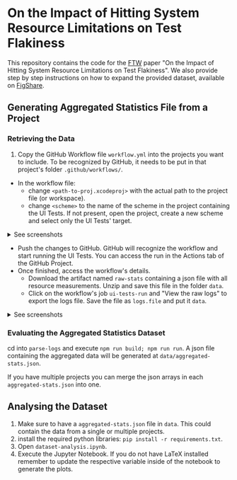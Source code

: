 # On the Impact of Hitting System Resource Limitations on Test Flakiness

This repository contains the code for the [FTW](https://conf.researchr.org/home/icse-2024/ftw-2024) paper "On the Impact of Hitting System Resource Limitations on Test
Flakiness". We also provide step by step instructions on how to expand the provided dataset, available on [FigShare](https://figshare.com/s/a983c7fe642ba7202dd8).


## Generating Aggregated Statistics File from a Project

### Retrieving the Data
1. Copy the GitHub Workflow file `workflow.yml` into the projects you want to include. To be recognized by GitHub, it needs to be put in that project's folder `.github/workflows/`.
- In the workflow file:
	- change `<path-to-proj.xcodeproj>` with the actual path to the project file (or workspace).
	- change `<scheme>` to the name of the scheme in the project containing the UI Tests. If not present, open the project, create a new scheme and select only the UI Tests' target.
<details>
  <summary markdown="span">See screenshots</summary>
![new-scheme](images/new-scheme.jpg)
![target-scheme](images/target-scheme.jpg)
</details>

- Push the changes to GitHub. GitHub will recognize the workflow and start running the UI Tests. You can access the run in the Actions tab of the GitHub Project.
- Once finished, access the workflow's details.
	- Download the artifact named `raw-stats` containing a json file with all resource measurements. Unzip and save this file in the folder `data`.
	- Click on the workflow's job `ui-tests-run` and "View the raw logs" to export the logs file. Save the file as `logs.file` and put it `data`.
<details>
  <summary markdown="span">See screenshots</summary>
![view-raw-logs](images/view-raw-logs.jpg)
</details>

### Evaluating the Aggregated Statistics Dataset

cd into `parse-logs` and execute `npm run build; npm run run`. A json file containing the aggregated data will be generated at `data/aggregated-stats.json`.

If you have multiple projects you can merge the json arrays in each `aggregated-stats.json` into one.

## Analysing the Dataset

1. Make sure to have a `aggregated-stats.json` file in `data`. This could contain the data from a single or multiple projects.
2. install the required python libraries: `pip install -r requirements.txt`.
3. Open `dataset-analysis.ipynb`.
4. Execute the Jupyter Notebook. If you do not have LaTeX installed remember to update the respective variable inside of the notebook to generate the plots.
